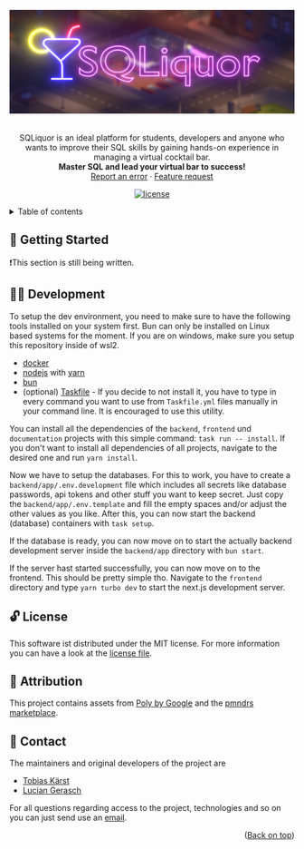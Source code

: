 <div id="top" />

<br />
<div align="center">
  <a href="https://github.com/DevTobias/sqliquor">
    <img src=".github/assets/brand.png" alt="sqliquor logo" />
  </a>

  <br />
  <br />

  <p align="center">
   SQLiquor is an ideal platform for students, developers and anyone who wants to improve their SQL skills by gaining hands-on experience in managing a virtual cocktail bar.
    <br />
    <strong>Master SQL and lead your virtual bar to success!</strong>
    <br />
    <a href="https://github.com/DevTobias/sqliquorissues/newtemplate=bug_report.md">Report an error</a>
    ·
    <a href="https://github.com/DevTobias/sqliquorissues/newtemplate=feature_request.md">Feature request</a>
  </p>

  <p align="center">
  	<a href="https://github.com/DevTobias/sqliquorblob/main/LICENSE" title="license">
			<img src="https://img.shields.io/github/license/DevTobias/sqliquorblob?style=for-the-badge" alt="license" />
		</a>
  </p>
</div>

<details>
  <summary>Table of contents</summary>
  <ol>
    <li><a href="#👋-getting-started">Getting Started</a></li>
    <li><a href="#🧑‍💻-development">Development</a></li>
    <li><a href="#🔓-license">License</a></li>
    <li><a href="#💌-contact">Contact</a></li>
  </ol>
</details>

## 👋 Getting Started

❗This section is still being written.

## 🧑‍💻 Development

To setup the dev environment, you need to make sure to have the following tools installed on your system first. Bun can only be installed on Linux based systems for the moment. If you are on windows, make sure you setup this repository inside of wsl2.

- [docker](https://www.docker.com/)
- [nodejs](https://nodejs.org/de) with [yarn](https://yarnpkg.com/getting-started/install)
- [bun](https://bun.sh/)
- (optional) [Taskfile](https://taskfile.dev/installation/) - If you decide to not install it, you have to type in every command you want to use from `Taskfile.yml` files manually in your command line. It is encouraged to use this utility.

You can install all the dependencies of the `backend`, `frontend` und `documentation` projects with this simple command: `task run -- install`. If you don't want to install all dependencies of all projects, navigate to the desired one and run `yarn install`.

Now we have to setup the databases. For this to work, you have to create a `backend/app/.env.development` file which includes all secrets like database passwords, api tokens and other stuff you want to keep secret. Just copy the `backend/app/.env.template` and fill the empty spaces and/or adjust the other values as you like. After this, you can now start the backend (database) containers with `task setup`.

If the database is ready, you can now move on to start the actually backend development server inside the `backend/app` directory with `bun start`.

If the server hast started successfully, you can now move on to the frontend. This should be pretty simple tho. Navigate to the `frontend` directory and type `yarn turbo dev` to start the next.js development server.

## 🔓 License

This software ist distributed under the MIT license. For more information you can have a look at the [license file](./LICENSE).

## 📝 Attribution

This project contains assets from [Poly by Google](https://poly.pizza/u/Poly%20by%20Google) and the [pmndrs marketplace](https://market.pmnd.rs/).

## 💌 Contact

The maintainers and original developers of the project are

- [Tobias Kärst](https://github.com/DevTobias)
- [Lucian Gerasch](https://github.com/LucianGerasch)

For all questions regarding access to the project, technologies and so on you can just send use an [email](mailto:).

<p align="right">(<a href="#top">Back on top</a>)</p>
